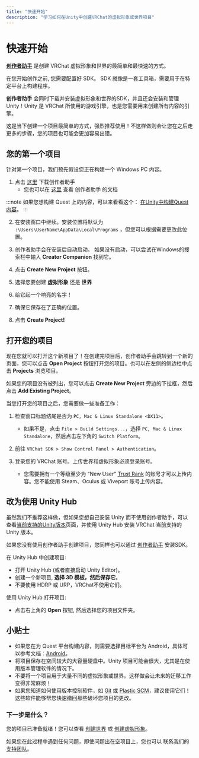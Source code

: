 ```yaml
---
title: "快速开始"
description: "学习如何在Unity中创建VRChat的虚拟形象或世界项目"
---
```


# 快速开始

**[创作者助手](https://vcc.docs.vrchat.com/)** 是创建 VRChat 虚拟形象和世界的最简单和最快速的方式。

在您开始创作之前, 您需要配置好 SDK。 SDK 就像是一套工具箱，需要用于在特定平台上构建程序。

**创作者助手** 会同时下载并安装虚拟形象和世界的SDK，并且还会安装和管理 Unity！Unity 是 VRChat 所使用的游戏引擎，也是您需要用来创建所有内容的引擎。

这是当下创建一个项目最简单的方式，强烈推荐使用！不这样做则会让您在之后走更多的步骤，您的项目也可能会更加容易出错。

## 您的第一个项目
针对第一个项目，我们预先假设您正在构建一个 Windows PC 内容。

1. 点击 [这里](https://vrchat.com/download/vcc) 下载创作者助手
    - 您也可以在 [这里](https://vcc.docs.vrchat.com/) 查看 创作者助手 的文档

:::note
如果您想构建 Quest 上的内容，可以来看看这个： [在Unity中构建Quest内容](/creators.vrchat.com/platforms/android/setting-up-unity-for-creating-quest-content)。
:::

2. 在安装窗口中继续。安装位置将默认为 `:\Users\UserName\AppData\Local\Programs` ，但您可以根据需要更改此位置。

3. 创作者助手会在安装后自动启动。 如果没有启动，可以尝试在Windows的搜索栏中输入 **Creator Companion** 找到它。

4. 点击 **Create New Project** 按钮。

5. 选择您要创建 **虚拟形象** 还是 **世界**

6. 给它起一个响亮的名字！

7. 确保它保存在了正确的位置。

8. 点击 **Create Project!**

## 打开您的项目

现在您就可以打开这个新项目了！在创建完项目后，创作者助手会跳转到一个新的页面，您可以点击 **Open Project** 按钮打开您的项目。也可以在左侧的侧边栏中点击 **Projects** 浏览项目。

如果您的项目没有被列出，您可以点击 **Create New Project** 旁边的下拉框，然后点击 **Add Existing Project**。

当您打开您的项目之后，您需要做一些准备工作：

1. 检查窗口标题结尾是否为 `PC, Mac & Linux Standalone <DX11>`。
    - 如果不是，点击 `File > Build Settings...`，选择 `PC, Mac & Linux Standalone`，然后点击左下角的 `Switch Platform`。

2. 前往 `VRChat SDK > Show Control Panel > Authentication`。

3. 登录您的 VRChat 账号。上传世界和虚拟形象必须登录账号。
    - 您需要拥有一个等级至少为 “New User” [Trust Rank](/docs.vrchat.com/docs/vrchat-safety-and-trust-system) 的账号才可以上传内容。您不能使用 Steam、Oculus 或 Viveport 账号上传内容。

## 改为使用 Unity Hub

虽然我们不推荐这样做，但如果您想自己安装 Unity 而不使用创作者助手，可以查看[当前支持的Unity版本](/creators.vrchat.com/sdk/upgrade/current-unity-version)页面，并使用 Unity Hub 安装 VRChat 当前支持的 Unity 版本。

如果您没有使用创作者助手创建项目，您同样也可以通过 [创作者助手](https://vcc.docs.vrchat.com/guides/getting-started) 安装SDK。

在 Unity Hub 中创建项目:
<!-- 这里原文是 or just the editor, if you chose to go that route 没太看懂，that route 指的是什么？-->
* 打开 Unity Hub (或者直接启动 Unity Editor)。
* 创建一个新项目, **选择 3D 模板，然后保存它**。
* 不要使用 HDRP 或 URP，VRChat不使用它们。

使用 Unity Hub 打开项目:
* 点击右上角的 **Open** 按钮, 然后选择您的项目文件夹。

## 小贴士

- 如果您在为 Quest 平台构建内容，则需要选择目标平台为 Android，具体可以参考文档：[Android](/creators.vrchat.com/platforms/android/)。
- 将项目保存在空间较大的大容量硬盘中。Unity 项目可能会很大，尤其是在使用版本管理软件的情况下。
- 不要将一个项目用于大量不同的虚拟形象或世界。这样做会让未来的迁移工作变得非常麻烦！
- 如果您知道如何使用版本控制软件，如 [Git](https://git-scm.com/) 或 [Plastic SCM](https://www.plasticscm.com/)，建议使用它们！这些软件能够帮您快速撤回那些破坏您项目的更改。

### 下一步是什么？

您的项目已准备就绪！您可以查看 [创建世界](/creators.vrchat.com/worlds/) 或 [创建虚拟形象](/creators.vrchat.com/avatars/)。

如果您在此过程中遇到任何问题，即使问题出在空项目上，您也可以 联系我们的 [支持团队](https://vrch.at/support)。
